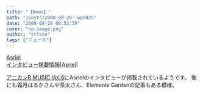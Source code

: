```yaml
---
title: "【News】"
path: "/posts/2008-08-20--wp0825"
date: "2008-08-20 08:52:39"
cover: "no-image.png"
author: "stfate"
tags: ["ニュース"]
---
```


<style type="text/css">
<!--
p {white-space: pre-wrap};
-->
</style>

<a class="topics" href="http://www.anican.net/modules/news/article.php?storyid=170" target="_blank">Asriel インタビュー掲載情報</a><span class="junre">[<a href="http://www.asriel.jp/m/" target="_blank">Asriel</a>]</span>
<div class="news"><a href="http://www.anican.net/modules/news/article.php?storyid=170" target="_blank">アニカンR MUSIC Vol.6</a>にAsrielのインタビューが掲載されているようです。
他にも霜月はるかさんや茶太さん、Elements Gardenの記事もある模様。</div>
